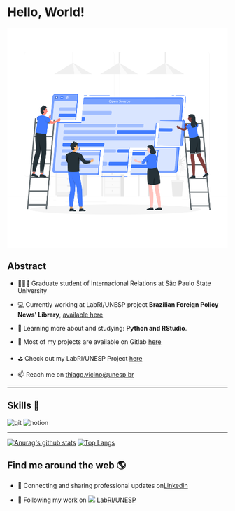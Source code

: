 
<!--
Here are some ideas to get you started:
https://coolors.co/1f363d-40798c-70a9a1-9ec1a3-cfe0c3

- 🔭 I’m currently working on ...
- 🌱 I’m currently learning ...
- 👯 I’m looking to collaborate on ...
- 🤔 I’m looking for help with ...
- 💬 Ask me about ...
- 📫 How to reach me: ...
- 😄 Pronouns: ...
- ⚡ Fun fact: ...
-->
# Hello, World!
<p align="center">
  <span>
    <img align="center" width="510" src="Open source-rafiki.svg" />
  </a>
</p>

## Abstract

- 👨🏻‍🎓 Graduate student of Internacional Relations at São Paulo State University

- 💻 Currently working at LabRI/UNESP project **Brazilian Foreign Policy News' Library**, [available here](https://hemerotecapeb.lantri.org/recoll/)

- 📖 Learning more about and studying: **Python and RStudio**.

- 🦊 Most of my projects are available on Gitlab [here](https://gitlab.com/thiagovicino)

- ⛳️ Check out my LabRI/UNESP Project [here](https://labriunesp.org/docs/projetos/dados/hemeroteca-peb/info)

- 📫 Reach me on [thiago.vicino@unesp.br](mailto:thiago.vicino@unesp.br)

-----

## Skills 🔧

![git](https://camo.githubusercontent.com/561f3d4fd727fcca82984c91a65eca069ff34a435072158f6947c4ca52370eae/68747470733a2f2f696d672e736869656c64732e696f2f62616467652f2d4769742d4630353033323f7374796c653d666c61742d737175617265266c6f676f3d676974266c6f676f436f6c6f723d7768697465) ![notion](https://camo.githubusercontent.com/18a8c410d376e898044da2f57db74cac44a5d638983a8c6647ed5ca1fb0c0e60/68747470733a2f2f696d672e736869656c64732e696f2f62616467652f4e6f74696f6e2d2532333030303030302e7376673f7374796c653d666c6174266c6f676f3d6e6f74696f6e266c6f676f436f6c6f723d7768697465)

-----

[![Anurag's github stats](https://github-readme-stats.vercel.app/api?username=thiagovicino&show_icons=true&count_private=true&show_icons=true&custom_title=Github%20Status&hide=issues)](https://github.com/anuraghazra/github-readme-stats)
[![Top Langs](https://github-readme-stats.vercel.app/api/top-langs/?username=thiagovicino)](https://github.com/anuraghazra/github-readme-stats)

## Find me around the web 🌎

- 🔗 Connecting and sharing professional updates on[Linkedin](https://www.linkedin.com/in/thiagovicino)

- 💼 Following my work on <a href="https://labriunesp.org"><img src="https://cdn-icons-png.flaticon.com/512/408/408168.png" width="16"></img></a> [LabRI/UNESP](https://labriunesp.org)
